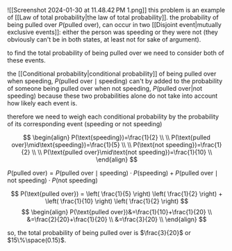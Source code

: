![[Screenshot 2024-01-30 at 11.48.42 PM 1.png]]
this problem is an example of [[Law of total probability|the law of total probability]]. the probability of being pulled over $P(\text{pulled over})$, can occur in two [[Disjoint event|mutually exclusive events]]: either the person was speeding or they were not (they obviously can't be in both states, at least not for sake of argument).

to find the total probability of being pulled over we need to consider both of these events.

the [[Conditional probability|conditional probability]] of being pulled over when speeding, $P(\text{pulled over}\mid\text{speeding})$ can't by added to the probability of someone being pulled over when not speeding, $P(\text{pulled over}|\text{not speeding})$ because these two probabilities alone do not take into account how likely each event is.

therefore we need to weigh each conditional probability by the probability of its corresponding event (speeding or not speeding)

$$
\begin{align}
P(\text{speeding})=\frac{1}{2} \\
\\
P(\text{pulled over}\mid\text{speeding})=\frac{1}{5} \\
\\
P(\text{not speeding})=\frac{1}{2} \\
\\
P(\text{pulled over}\mid\text{not speeding})=\frac{1}{10} \\
\end{align}
$$

$P(\text{pulled over})=P(\text{pulled over}\mid\text{speeding})\cdot P(\text{speeding})+P(\text{pulled over}\mid\text{not speeding})\cdot P(\text{not speeding})$

$$
P(\text{pulled over}) = \left( \frac{1}{5} \right) \left( \frac{1}{2} \right) + \left( \frac{1}{10} \right) \left( \frac{1}{2} \right)
$$
$$
\begin{align}
P(\text{pulled over})&=\frac{1}{10}+\frac{1}{20} \\
&=\frac{2}{20}+\frac{1}{20} \\
&=\frac{3}{20} \\
\end{align}
$$

so, the total probability of being pulled over is $\frac{3}{20}$ or $15\%\space(0.15)$.